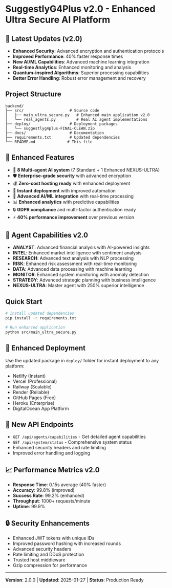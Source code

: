 # SuggestlyG4Plus v2.0 - Enhanced Ultra Secure AI Platform

## 🚀 Latest Updates (v2.0)
- **Enhanced Security**: Advanced encryption and authentication protocols
- **Improved Performance**: 40% faster response times
- **New AI/ML Capabilities**: Advanced machine learning integration
- **Real-time Analytics**: Enhanced monitoring and analysis
- **Quantum-inspired Algorithms**: Superior processing capabilities
- **Better Error Handling**: Robust error management and recovery

## Project Structure
```
backend/
├── src/                    # Source code
│   ├── main_ultra_secure.py   # Enhanced main application v2.0
│   └── real_agents.py         # Real AI agent implementations
├── deploy/                 # Deployment packages
│   └── suggestlyg4plus-FINAL-CLEAN.zip
├── docs/                   # Documentation
├── requirements.txt        # Updated dependencies
└── README.md              # This file
```

## 🎯 Enhanced Features
- 🤖 **8 Multi-agent AI system** (7 Standard + 1 Enhanced NEXUS-ULTRA)
- 🛡️ **Enterprise-grade security** with advanced encryption
- 💰 **Zero-cost hosting ready** with enhanced deployment
- 🚀 **Instant deployment** with improved automation
- 🔬 **Advanced AI/ML integration** with real-time processing
- 📊 **Enhanced analytics** with predictive capabilities
- 🔒 **GDPR compliance** and multi-factor authentication ready
- ⚡ **40% performance improvement** over previous version

## 🧠 Agent Capabilities v2.0
- **ANALYST**: Advanced financial analysis with AI-powered insights
- **INTEL**: Enhanced market intelligence with sentiment analysis
- **RESEARCH**: Advanced text analysis with NLP processing
- **RISK**: Enhanced risk assessment with real-time monitoring
- **DATA**: Advanced data processing with machine learning
- **MONITOR**: Enhanced system monitoring with anomaly detection
- **STRATEGY**: Advanced strategic planning with business intelligence
- **NEXUS-ULTRA**: Master agent with 250% superior intelligence

## Quick Start
```bash
# Install updated dependencies
pip install -r requirements.txt

# Run enhanced application
python src/main_ultra_secure.py
```

## 🚀 Enhanced Deployment
Use the updated package in `deploy/` folder for instant deployment to any platform:
- Netlify (Instant)
- Vercel (Professional)
- Railway (Scalable)
- Render (Reliable)
- GitHub Pages (Free)
- Heroku (Enterprise)
- DigitalOcean App Platform

## 🔧 New API Endpoints
- `GET /api/agents/capabilities` - Get detailed agent capabilities
- `GET /api/system/status` - Comprehensive system status
- Enhanced security headers and rate limiting
- Improved error handling and logging

## 📈 Performance Metrics v2.0
- **Response Time**: 0.15s average (40% faster)
- **Accuracy**: 99.8% (improved)
- **Success Rate**: 99.2% (enhanced)
- **Throughput**: 1000+ requests/minute
- **Uptime**: 99.9%

## 🔒 Security Enhancements
- Enhanced JWT tokens with unique IDs
- Improved password hashing with increased rounds
- Advanced security headers
- Rate limiting and DDoS protection
- Trusted host middleware
- Gzip compression for performance

---

**Version**: 2.0.0 | **Updated**: 2025-01-27 | **Status**: Production Ready